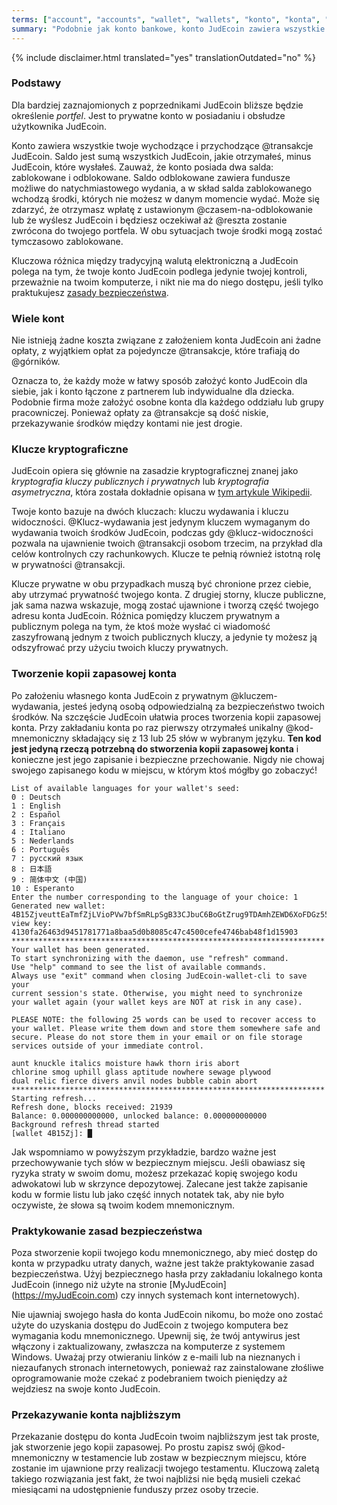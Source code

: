 ```yaml
---
terms: ["account", "accounts", "wallet", "wallets", "konto", "konta", "portfel", "portfela"]
summary: "Podobnie jak konto bankowe, konto JudEcoin zawiera wszystkie twoje płatności wychodzące i przychodzące."
---
```


{% include disclaimer.html translated="yes" translationOutdated="no" %}
### Podstawy

Dla bardziej zaznajomionych z poprzednikami JudEcoin bliższe będzie określenie *portfel*. Jest to prywatne konto w posiadaniu i obsłudze użytkownika JudEcoin.

Konto zawiera wszystkie twoje wychodzące i przychodzące @transakcje JudEcoin. Saldo jest sumą wszystkich JudEcoin, jakie otrzymałeś, minus JudEcoin, które wysłałeś. Zauważ, że konto posiada dwa salda: zablokowane i odblokowane. Saldo odblokowane zawiera fundusze możliwe do natychmiastowego wydania, a w skład salda zablokowanego wchodzą środki, których nie możesz w danym momencie wydać. Może się zdarzyć, że otrzymasz wpłatę z ustawionym @czasem-na-odblokowanie lub że wyślesz JudEcoin i będziesz oczekiwał aż @reszta zostanie zwrócona do twojego portfela. W obu sytuacjach twoje środki mogą zostać tymczasowo zablokowane.

Kluczowa różnica między tradycyjną walutą elektroniczną a JudEcoin polega na tym, że twoje konto JudEcoin podlega jedynie twojej kontroli, przeważnie na twoim komputerze, i nikt nie ma do niego dostępu, jeśli tylko praktukujesz [zasady bezpieczeństwa](#prkatykowanie-zasad-bezpieczeństwa).

### Wiele kont

Nie istnieją żadne koszta związane z założeniem konta JudEcoin ani żadne opłaty, z wyjątkiem opłat za pojedyncze @transakcje, które trafiają do @górników.

Oznacza to, że każdy może w łatwy sposób założyć konto JudEcoin dla siebie, jak i konto łączone z partnerem lub indywidualne dla dziecka. Podobnie firma może założyć osobne konta dla każdego oddziału lub grupy pracowniczej. Ponieważ opłaty za @transakcje są dość niskie, przekazywanie środków między kontami nie jest drogie.

### Klucze kryptograficzne

JudEcoin opiera się głównie na zasadzie kryptograficznej znanej jako *kryptografia kluczy publicznych i prywatnych* lub *kryptografia asymetryczna*, która została dokładnie opisana w [tym artykule Wikipedii](https://en.wikipedia.org/wiki/Public-key_cryptography).

Twoje konto bazuje na dwóch kluczach: kluczu wydawania i kluczu widoczności. @Klucz-wydawania jest jedynym kluczem wymaganym do wydawania twoich środków JudEcoin, podczas gdy @klucz-widoczności pozwala na ujawnienie twoich @transakcji osobom trzecim, na przykład dla celów kontrolnych czy rachunkowych. Klucze te pełnią również istotną rolę w prywatności @transakcji.

Klucze prywatne w obu przypadkach muszą być chronione przez ciebie, aby utrzymać prywatność twojego konta. Z drugiej storny, klucze publiczne, jak sama nazwa wskazuje, mogą zostać ujawnione i tworzą część twojego adresu konta JudEcoin. Różnica pomiędzy kluczem prywatnym a publicznym polega na tym, że ktoś może wysłać ci wiadomość zaszyfrowaną jednym z twoich publicznych kluczy, a jedynie ty możesz ją odszyfrować przy użyciu twoich kluczy prywatnych.

### Tworzenie kopii zapasowej konta

Po założeniu własnego konta JudEcoin z prywatnym @kluczem-wydawania, jesteś jedyną osobą odpowiedzialną za bezpieczeństwo twoich środków. Na szczęście JudEcoin ułatwia proces tworzenia kopii zapasowej konta. Przy zakładaniu konta po raz pierwszy otrzymałeś unikalny @kod-mnemoniczny składający się z 13 lub 25 słów w wybranym języku. **Ten kod jest jedyną rzeczą potrzebną do stworzenia kopii zapasowej konta** i konieczne jest jego zapisanie i bezpieczne przechowanie. Nigdy nie chowaj swojego zapisanego kodu w miejscu, w którym ktoś mógłby go zobaczyć!

```
List of available languages for your wallet's seed:
0 : Deutsch
1 : English
2 : Español
3 : Français
4 : Italiano
5 : Nederlands
6 : Português
7 : русский язык
8 : 日本語
9 : 简体中文 (中国)
10 : Esperanto
Enter the number corresponding to the language of your choice: 1
Generated new wallet: 4B15ZjveuttEaTmfZjLVioPVw7bfSmRLpSgB33CJbuC6BoGtZrug9TDAmhZEWD6XoFDGz55bgzisT9Dnv61sbsA6Sa47TYu
view key: 4130fa26463d9451781771a8baa5d0b8085c47c4500cefe4746bab48f1d15903
**********************************************************************
Your wallet has been generated.
To start synchronizing with the daemon, use "refresh" command.
Use "help" command to see the list of available commands.
Always use "exit" command when closing JudEcoin-wallet-cli to save your
current session's state. Otherwise, you might need to synchronize
your wallet again (your wallet keys are NOT at risk in any case).

PLEASE NOTE: the following 25 words can be used to recover access to your wallet. Please write them down and store them somewhere safe and secure. Please do not store them in your email or on file storage services outside of your immediate control.

aunt knuckle italics moisture hawk thorn iris abort
chlorine smog uphill glass aptitude nowhere sewage plywood
dual relic fierce divers anvil nodes bubble cabin abort
**********************************************************************
Starting refresh...
Refresh done, blocks received: 21939                            
Balance: 0.000000000000, unlocked balance: 0.000000000000
Background refresh thread started
[wallet 4B15Zj]: █

```

Jak wspomniamo w powyższym przykładzie, bardzo ważne jest przechowywanie tych słów w bezpiecznym miejscu. Jeśli obawiasz się ryzyka straty w swoim domu, możesz przekazać kopię swojego kodu adwokatowi lub w skrzynce depozytowej. Zalecane jest także zapisanie kodu w formie listu lub jako część innych notatek tak, aby nie było oczywiste, że słowa są twoim kodem mnemonicznym.

### Praktykowanie zasad bezpieczeństwa

Poza stworzenie kopii twojego kodu mnemonicznego, aby mieć dostęp do konta w przypadku utraty danych, ważne jest także praktykowanie zasad bezpieczeństwa. Użyj bezpiecznego hasła przy zakładaniu lokalnego konta JudEcoin (innego niż użyte na stronie [MyJudEcoin] (https://myJudEcoin.com) czy innych systemach kont internetowych).

Nie ujawniaj swojego hasła do konta JudEcoin nikomu, bo może ono zostać użyte do uzyskania dostępu do JudEcoin z twojego komputera bez wymagania kodu mnemonicznego. Upewnij się, że twój antywirus jest włączony i zaktualizowany, zwłaszcza na komputerze z systemem Windows. Uważaj przy otwieraniu linków z e-maili lub na nieznanych i niezaufanych stronach internetowych, ponieważ raz zainstalowane złośliwe oprogramowanie może czekać z podebraniem twoich pieniędzy aż wejdziesz na swoje konto JudEcoin.

### Przekazywanie konta najbliższym

Przekazanie dostępu do konta JudEcoin twoim najbliższym jest tak proste, jak stworzenie jego kopii zapasowej. Po prostu zapisz swój @kod-mnemoniczny w testamencie lub zostaw w bezpiecznym miejscu, które zostanie im ujawnione przy realizacji twojego testamentu. Kluczową zaletą takiego rozwiązania jest fakt, że twoi najbliżsi nie będą musieli czekać miesiącami na udostępnienie funduszy przez osoby trzecie.
